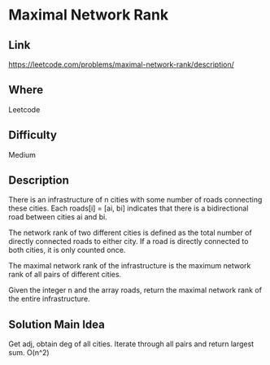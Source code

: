 # Maximal Network Rank

## Link
https://leetcode.com/problems/maximal-network-rank/description/

## Where
Leetcode

## Difficulty
Medium

## Description
There is an infrastructure of n cities with some number of roads connecting these cities. Each roads[i] = [ai, bi] indicates that there is a bidirectional road between cities ai and bi.

The network rank of two different cities is defined as the total number of directly connected roads to either city. If a road is directly connected to both cities, it is only counted once.

The maximal network rank of the infrastructure is the maximum network rank of all pairs of different cities.

Given the integer n and the array roads, return the maximal network rank of the entire infrastructure.

## Solution Main Idea
Get adj, obtain deg of all cities. Iterate through all pairs and return largest sum. O(n^2)
